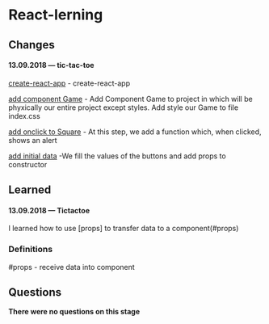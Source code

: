 # React-lerning

## Changes

#### 13.09.2018 — tic-tac-toe
[create-react-app](https://github.com/Mikele11/React-lerning/commit/93ec21bbc7fc770a338d67c22d1c36802893e12a) - create-react-app

[add component Game](https://github.com/Mikele11/React-lerning/commit/4c4e7711328c59e8924fe4b14f58008f38048f48) -  Add Component Game to project in which will be phyxically our entire project except styles. Add style our Game to file index.css

[add onclick to Square](https://github.com/Mikele11/React-lerning/commit/619422ac598e09e7796587708d4ae393ba348d07) - At this step, we add a function which, when clicked, shows an alert

[add initial data](https://github.com/Mikele11/React-lerning/commit/bf11d168d166e87f86aeed8203669ad89c98af14) -We fill the values of the buttons and add props to constructor
## Learned

#### 13.09.2018 — Tictactoe
I learned how to use [props] to transfer data to a component(#props)

### Definitions
#props - receive data into component

## Questions

**There were no questions on this stage**
